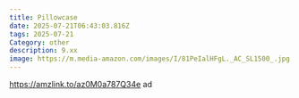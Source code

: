 ```yaml
---
title: Pillowcase
date: 2025-07-21T06:43:03.816Z
tags: 2025-07-21
Category: other
description: 9.xx
image: https://m.media-amazon.com/images/I/81PeIalHFgL._AC_SL1500_.jpg
---
```

https://amzlink.to/az0M0a787Q34e ad